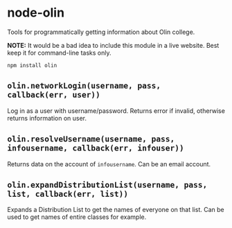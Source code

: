 # node-olin

Tools for programmatically getting information about Olin college.

**NOTE:** It would be a bad idea to include this module in a live website. Best keep it for command-line tasks only.

```
npm install olin
```

## `olin.networkLogin(username, pass, callback(err, user))`

Log in as a user with username/password. Returns error if invalid, otherwise returns information on user.

## `olin.resolveUsername(username, pass, infousername, callback(err, infouser))`

Returns data on the account of `infousername`. Can be an email account.

## `olin.expandDistributionList(username, pass, list, callback(err, list))`

Expands a Distribution List to get the names of everyone on that list. Can be used to get names of entire classes for example.

